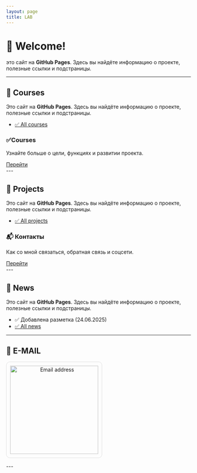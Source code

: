 ```yaml
---
layout: page
title: LAB
---
```


# 👋 Welcome!
это сайт на **GitHub Pages**. Здесь вы найдёте информацию о проекте, полезные ссылки и подстраницы.


---

## 📘 Courses
Это сайт на **GitHub Pages**. Здесь вы найдёте информацию о проекте, полезные ссылки и подстраницы.
- [✅ All courses](_courses/all-courses.md)
  
<div class="card">
  <h3>✅Courses</h3>
  <p>Узнайте больше о цели, функциях и развитии проекта.</p>
  <a href="index.html" class="button">Перейти</a>
</div>
---

## 📂 Projects
Это сайт на **GitHub Pages**. Здесь вы найдёте информацию о проекте, полезные ссылки и подстраницы.
- [✅ All projects](_courses/all-projects.md)
  
<div class="card">
  <h3>📬 Контакты</h3>
  <p>Как со мной связаться, обратная связь и соцсети.</p>
  <a href="index.html" class="button">Перейти</a>
  </div>
---

## 📌 News  <!-- last 3 news -->
Это сайт на **GitHub Pages**. Здесь вы найдёте информацию о проекте, полезные ссылки и подстраницы.
- ✅ Добавлена разметка (24.06.2025)
- [✅ All news](_news/all-news.md)
  
---

## 📨 E-MAIL  <!-- e-mail -->

<p align="left">
  <div class="card" style="padding: 10px; border: 1px solid #ddd; border-radius: 10px; display: inline-block; text-align: center;">
     <img src="https://lab-rnu-lv.github.io/lab/assets/images/email.jpg" alt="Email address" width="240">
  </div>
</p>
---


